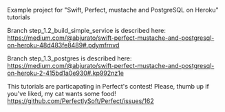 Example project for "Swift, Perfect, mustache and PostgreSQL on Heroku" tutorials

Branch step_1.2_build_simple_service is described here: https://medium.com/@abjurato/swift-perfect-mustache-and-postgresql-on-heroku-48d483fe8489#.pdymfrnvd

Branch step_1.3_postgres is described here: https://medium.com/@abjurato/swift-perfect-mustache-and-postgresql-on-heroku-2-415bd1a0e930#.kp992nz1e


This tutorials are particapating in Perfect's contest! Please, thumb up if you've liked, my cat wants some food! https://github.com/PerfectlySoft/Perfect/issues/162
